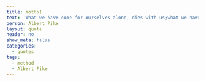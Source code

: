 ```yaml
---
title: motto1
text: 'What we have done for ourselves alone, dies with us;what we have done for others and the world, rwmains and is immortal.'
person: Albert Pike
layout: quote
header: no
show_meta: false
categories:
  - quotes
tags:
  - method
  - Albert Pike
---
```

